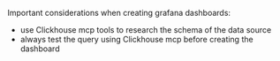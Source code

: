 Important considerations when creating grafana dashboards:

* use Clickhouse mcp tools to research the schema of the data source
* always test the query using Clickhouse mcp before creating the dashboard